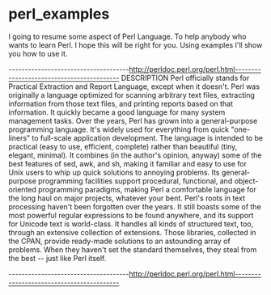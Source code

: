 # perl_examples

I going to resume some aspect of Perl Language. To help anybody who wants to learn Perl. I hope this will be right for you. Using examples I'll show you how to use it.


-------------------------------------http://perldoc.perl.org/perl.html------------------------------------------
DESCRIPTION
Perl officially stands for Practical Extraction and Report Language, except when it doesn't.
Perl was originally a language optimized for scanning arbitrary text files, extracting information from those text files, and printing reports based on that information. It quickly became a good language for many system management tasks. Over the years, Perl has grown into a general-purpose programming language. It's widely used for everything from quick "one-liners" to full-scale application development.
The language is intended to be practical (easy to use, efficient, complete) rather than beautiful (tiny, elegant, minimal). It combines (in the author's opinion, anyway) some of the best features of sed, awk, and sh, making it familiar and easy to use for Unix users to whip up quick solutions to annoying problems. Its general-purpose programming facilities support procedural, functional, and object-oriented programming paradigms, making Perl a comfortable language for the long haul on major projects, whatever your bent.
Perl's roots in text processing haven't been forgotten over the years. It still boasts some of the most powerful regular expressions to be found anywhere, and its support for Unicode text is world-class. It handles all kinds of structured text, too, through an extensive collection of extensions. Those libraries, collected in the CPAN, provide ready-made solutions to an astounding array of problems. When they haven't set the standard themselves, they steal from the best -- just like Perl itself.

-------------------------------------http://perldoc.perl.org/perl.html------------------------------------------




